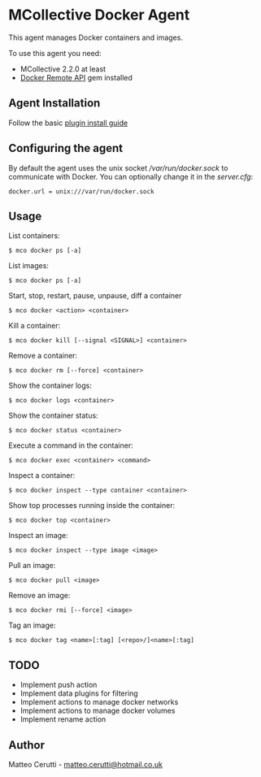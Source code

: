 # MCollective Docker Agent

This agent manages Docker containers and images.

To use this agent you need:

  * MCollective 2.2.0 at least
  * [Docker Remote API](https://rubygems.org/gems/docker-api) gem installed

## Agent Installation

Follow the basic [plugin install guide](http://docs.puppetlabs.com/mcollective/deploy/plugins.html)

## Configuring the agent

By default the agent uses the unix socket */var/run/docker.sock* to communicate with Docker. You can optionally change it in the *server.cfg*:

    docker.url = unix:///var/run/docker.sock

## Usage

List containers:

    $ mco docker ps [-a]

List images:

    $ mco docker ps [-a]

Start, stop, restart, pause, unpause, diff a container

    $ mco docker <action> <container>

Kill a container:

    $ mco docker kill [--signal <SIGNAL>] <container>

Remove a container:

    $ mco docker rm [--force] <container>

Show the container logs:

    $ mco docker logs <container>

Show the container status:

    $ mco docker status <container>

Execute a command in the container:

    $ mco docker exec <container> <command>

Inspect a container:

    $ mco docker inspect --type container <container>

Show top processes running inside the container:

    $ mco docker top <container>

Inspect an image:

    $ mco docker inspect --type image <image>

Pull an image:

    $ mco docker pull <image>

Remove an image:

    $ mco docker rmi [--force] <image>

Tag an image:

    $ mco docker tag <name>[:tag] [<repo>/]<name>[:tag]

## TODO

  * Implement push action
  * Implement data plugins for filtering
  * Implement actions to manage docker networks
  * Implement actions to manage docker volumes
  * Implement rename action

## Author
Matteo Cerutti - <matteo.cerutti@hotmail.co.uk>

